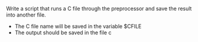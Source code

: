 Write a script that runs a C file through the preprocessor and save the result into another file.

- The C file name will be saved in the variable $CFILE
- The output should be saved in the file c
